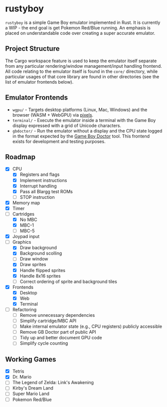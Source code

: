 # rustyboy

`rustyboy` is a simple Game Boy emulator implemented in Rust. It is currently a
WIP - the end goal is get Pokemon Red/Blue running. An emphasis is placed on
understandable code over creating a super accurate emulator.

## Project Structure

The Cargo workspace feature is used to keep the emulator itself separate from
any particular rendering/window management/input handling frontend. All code
relating to the emulator itself is found in the `core/` directory, while
particular usages of that core library are found in other directories (see the
list of emulator frontends below).

## Emulator Frontends

* `wgpu/` - Targets desktop platforms (Linux, Mac, Windows) and the browser
  (WASM + WebGPU) via [pixels](https://github.com/parasyte/pixels).
* `terminal/` - Execute the emulator inside a terminal with the Game Boy display
  expressed with a grid of Unicode characters.
* `gbdoctor/` - Run the emulator without a display and the CPU state logged in
  the format expected by the [Game Boy
  Doctor](https://robertheaton.com/gameboy-doctor/) tool. This frontend exists
  for development and testing purposes.

## Roadmap

* [x] CPU
  * [x] Registers and flags
  * [x] Implement instructions
  * [x] Interrupt handling
  * [x] Pass all Blargg test ROMs
  * [ ] STOP instruction
* [x] Memory map
* [x] Timer
* [ ] Cartridges
  * [x] No MBC
  * [x] MBC-1
  * [ ] MBC-5
* [x] Joypad input
* [ ] Graphics
  * [x] Draw background
  * [x] Background scolling
  * [ ] Draw window
  * [x] Draw sprites
  * [x] Handle flipped sprites
  * [x] Handle 8x16 sprites
  * [ ] Correct ordering of sprite and background tiles
* [x] Frontends
  * [x] Desktop
  * [x] Web
  * [x] Terminal
* [ ] Refactoring
  * [ ] Remove unnecessary dependencies
  * [ ] Simplify cartridge/MBC API
  * [ ] Make internal emulator state (e.g., CPU registers) publicly accessible
  * [ ] Remove GB Doctor part of public API
  * [ ] Tidy up and better document GPU code
  * [ ] Simplify cycle counting

## Working Games

* [x] Tetris
* [x] Dr. Mario
* [ ] The Legend of Zelda: Link's Awakening
* [ ] Kirby's Dream Land
* [ ] Super Mario Land
* [ ] Pokemon Red/Blue
